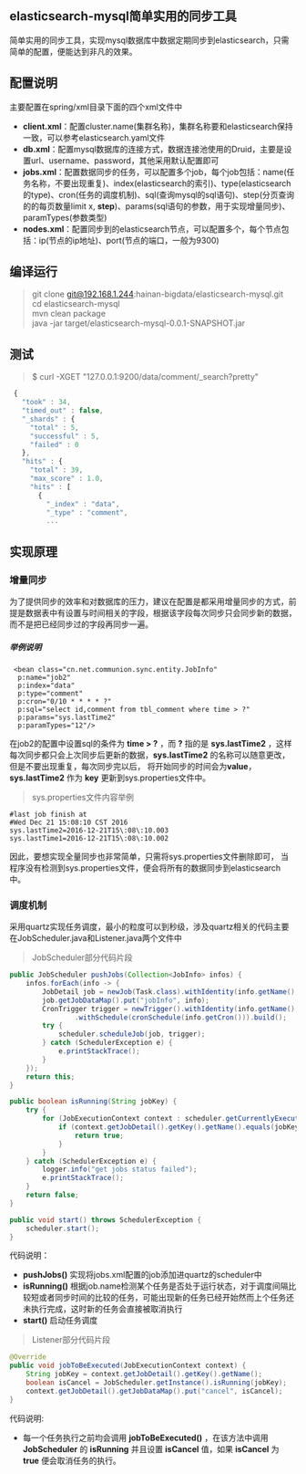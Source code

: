 ## elasticsearch-mysql简单实用的同步工具
简单实用的同步工具，实现mysql数据库中数据定期同步到elasticsearch，只需简单的配置，便能达到非凡的效果。

## 配置说明
主要配置在spring/xml目录下面的四个xml文件中
- **client.xml**：配置cluster.name(集群名称)，集群名称要和elasticsearch保持一致，可以参考elasticsearch.yaml文件
- **db.xml**：配置mysql数据库的连接方式，数据连接池使用的Druid，主要是设置url、username、password，其他采用默认配置即可
- **jobs.xml**：配置数据同步的任务，可以配置多个job，每个job包括：name(任务名称，不要出现重复)、index(elasticsearch的索引)、type(elasticsearch的type)、cron(任务的调度机制)、sql(查询mysql的sql语句)、step(分页查询的的每页数量limit x, **step**)、params(sql语句的参数，用于实现增量同步)、paramTypes(参数类型)
- **nodes.xml**：配置同步到的elasticsearch节点，可以配置多个，每个节点包括：ip(节点的ip地址)、port(节点的端口，一般为9300)

## 编译运行
> git clone git@192.168.1.244:hainan-bigdata/elasticsearch-mysql.git<br/>
> cd elasticsearch-mysql<br/>
> mvn clean package<br/>
> java -jar target/elasticsearch-mysql-0.0.1-SNAPSHOT.jar

## 测试
> $ curl -XGET "127.0.0.1:9200/data/comment/_search?pretty"<br/>

```js
 {
   "took" : 34,
   "timed_out" : false,
   "_shards" : {
     "total" : 5,
     "successful" : 5,
     "failed" : 0
   },
   "hits" : {
     "total" : 39,
     "max_score" : 1.0,
     "hits" : [
       {
         "_index" : "data",
         "_type" : "comment",
         ...
```

## 实现原理
### 增量同步
为了提供同步的效率和对数据库的压力，建议在配置是都采用增量同步的方式，前提是数据表中有设置与时间相关的字段，根据该字段每次同步只会同步新的数据，而不是把已经同步过的字段再同步一遍。
##### 举例说明
```
 <bean class="cn.net.communion.sync.entity.JobInfo"
  p:name="job2"
  p:index="data"
  p:type="comment"
  p:cron="0/10 * * * * ?"
  p:sql="select id,comment from tbl_comment where time > ?"
  p:params="sys.lastTime2"
  p:paramTypes="12"/>
```
在job2的配置中设置sql的条件为 **time > ?** ，而 **?** 指的是 **sys.lastTime2** ，这样每次同步都只会上次同步后更新的数据，**sys.lastTime2** 的名称可以随意更改，但是不要出现重复，每次同步完以后， 将开始同步的时间会为**value**， **sys.lastTime2** 作为 **key** 更新到sys.properties文件中。
> sys.properties文件内容举例

```
#last job finish at
#Wed Dec 21 15:08:10 CST 2016
sys.lastTime2=2016-12-21T15\:08\:10.003
sys.lastTime1=2016-12-21T15\:08\:10.002
```

因此，要想实现全量同步也非常简单，只需将sys.properties文件删除即可，  当程序没有检测到sys.properties文件，便会将所有的数据同步到elasticsearch中。
### 调度机制
采用quartz实现任务调度，最小的粒度可以到秒级，涉及quartz相关的代码主要在JobScheduler.java和Listener.java两个文件中
> JobScheduler部分代码片段

```java
public JobScheduler pushJobs(Collection<JobInfo> infos) {
    infos.forEach(info -> {
        JobDetail job = newJob(Task.class).withIdentity(info.getName(), "jobs").build();
        job.getJobDataMap().put("jobInfo", info);
        CronTrigger trigger = newTrigger().withIdentity(info.getName(), "triggers")
                .withSchedule(cronSchedule(info.getCron())).build();
        try {
            scheduler.scheduleJob(job, trigger);
        } catch (SchedulerException e) {
            e.printStackTrace();
        }
    });
    return this;
}

public boolean isRunning(String jobKey) {
    try {
        for (JobExecutionContext context : scheduler.getCurrentlyExecutingJobs()) {
            if (context.getJobDetail().getKey().getName().equals(jobKey)) {
                return true;
            }
        }
    } catch (SchedulerException e) {
        logger.info("get jobs status failed");
        e.printStackTrace();
    }
    return false;
}

public void start() throws SchedulerException {
    scheduler.start();
}
```

代码说明：
- **pushJobs()** 实现将jobs.xml配置的job添加进quartz的scheduler中
- **isRunning()** 根据job.name检测某个任务是否处于运行状态，对于调度间隔比较短或者同步时间的比较的任务，可能出现新的任务已经开始然而上个任务还未执行完成，这时新的任务会直接被取消执行
- **start()** 启动任务调度


> Listener部分代码片段

```java
@Override
public void jobToBeExecuted(JobExecutionContext context) {
    String jobKey = context.getJobDetail().getKey().getName();
    boolean isCancel = JobScheduler.getInstance().isRunning(jobKey);
    context.getJobDetail().getJobDataMap().put("cancel", isCancel);
}
```
代码说明:
- 每一个任务执行之前均会调用 **jobToBeExecuted()** ，在该方法中调用 **JobScheduler** 的 **isRunning** 并且设置 **isCancel** 值，如果 **isCancel** 为 **true** 便会取消任务的执行。
